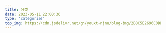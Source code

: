 ```yaml
---
title: 分类
date: 2023-05-11 22:00:36
type: 'categories'
top_img: https://cdn.jsdelivr.net/gh/youxt-njnu/blog-img/2B8C5E2696C0DE5E8ABD6015CBE2CA0E.jpg
---
```

